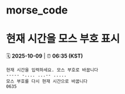 # morse_code
# 현재 시간을 모스 부호 표시
<!-- MORSE_TIME_START -->
🗓️ **2025-10-09** | ⏰ **06:35 (KST)**

```
현재 시간을 입력하세요. 모스 부호로 바꿉니다
----- -.... ...-- .....
모스 부호를 다시 현재 시간으로 바꿉니다
0635
```
<!-- MORSE_TIME_END -->
